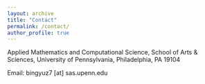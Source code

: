 ```yaml
---
layout: archive
title: "Contact"
permalink: /contact/
author_profile: true
---
```

Applied Mathematics and Computational Science, School of Arts & Sciences, University of Pennsylvania, Philadelphia, PA 19104<br>

Email: bingyuz7 [at] sas.upenn.edu